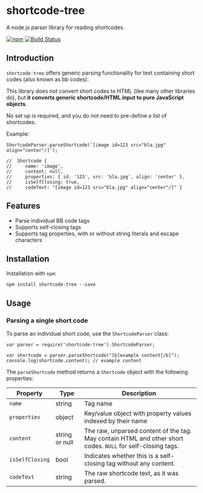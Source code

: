 # shortcode-tree
A node.js parser library for reading shortcodes.

[![npm](https://img.shields.io/npm/v/github.svg)](https://www.npmjs.com/package/shortcode-tree)
[![Build Status](https://travis-ci.org/roydejong/shortcode-tree.svg?branch=master)](https://travis-ci.org/roydejong/shortcode-tree)

## Introduction
`shortcode-tree` offers generic parsing functionality for text containing short codes (also known as bb codes).

This library does not convert short codes to HTML (like many other libraries do), but **it converts generic shortcode/HTML input to pure JavaScript objects**.

No set up is required, and you do not need to pre-define a list of shortcodes.

Example:

    ShortcodeParser.parseShortcode('[image id=123 src="bla.jpg" align="center"/]');
    
    //  Shortcode {
    //     name: 'image',
    //     content: null,
    //     properties: { id: '123', src: 'bla.jpg', align: 'center' },
    //     isSelfClosing: true,
    //     codeText: "[image id=123 src="bla.jpg" align="center"/]" }

## Features

- Parse individual BB code tags
- Supports self-closing tags
- Supports tag properties, with or without string literals and escape characters

## Installation

Installation with `npm`:

    npm install shortcode-tree --save
    

## Usage

### Parsing a single short code

To parse an individual short code, use the `ShortcodeParser` class:

    var parser = require('shortcode-tree').ShortcodeParser;
    
    var shortcode = parser.parseShortcode("[b]example content[/b]");
    console.log(shortcode.content); // example content
    
The `parseShortcode` method returns a `Shortcode` object with the following properties:

| Property | Type | Description |
| --- | --- | --- |
| `name` | string | Tag name |
| `properties` | object | Key/value object with property values indexed by their name |
| `content` | string or null | The raw, unparsed content of the tag. May contain HTML and other short codes. `NULL` for self-closing tags. |
| `isSelfClosing` | bool | Indicates whether this is a self-closing tag without any content. |
| `codeText` | string | The raw shortcode text, as it was parsed. | 

    